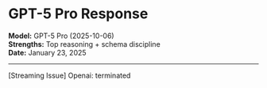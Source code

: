 # GPT-5 Pro Response

**Model:** GPT-5 Pro (2025-10-06)  
**Strengths:** Top reasoning + schema discipline  
**Date:** January 23, 2025

---

[Streaming Issue] Openai: terminated
